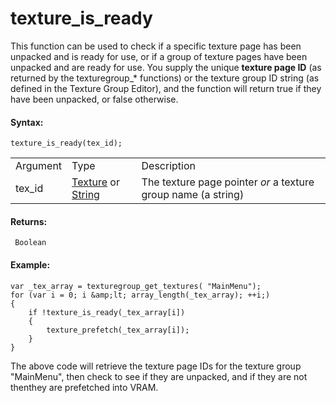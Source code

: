# texture_is_ready

This function can be used to check if a specific texture page has been
unpacked and is ready for use, or if a group of texture pages have been
unpacked and are ready for use. You supply the unique **texture page
ID** (as returned by the texturegroup\_\* functions) or the texture
group ID string (as defined in the Texture Group Editor), and the
function will return true if they have been unpacked, or false
otherwise.

#### Syntax:

``` gml
texture_is_ready(tex_id);
```

|          |                                                                                                                                                                                                              |                                                               |
|----------|--------------------------------------------------------------------------------------------------------------------------------------------------------------------------------------------------------------|---------------------------------------------------------------|
| Argument | Type                                                                                                                                                                                                         | Description                                                   |
| tex_id   |  [Texture](../../../../../GameMaker_Language/GML_Reference/Asset_Management/Sprites/Sprite_Information/sprite_get_texture) or [String](../../../../../GameMaker_Language/GML_Overview/Data_Types)    | The texture page pointer *or* a texture group name (a string) |

#### Returns:

``` gml
 Boolean
```

#### Example:

``` gml
var _tex_array = texturegroup_get_textures( "MainMenu");
for (var i = 0; i &amp;lt; array_length(_tex_array); ++i;)
{
    if !texture_is_ready(_tex_array[i])
    {
        texture_prefetch(_tex_array[i]);
    }
}
```

The above code will retrieve the texture page IDs for the texture group
"MainMenu", then check to see if they are unpacked, and if they are not
thenthey are prefetched into VRAM.
